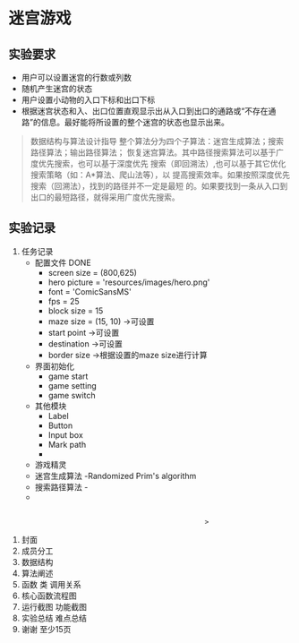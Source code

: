 # 迷宫游戏
## 实验要求
+ 用户可以设置迷宫的行数或列数
+ 随机产生迷宫的状态
+ 用户设置小动物的入口下标和出口下标
+ 根据迷宫状态和入、出口位置直观显示出从入口到出口的通路或“不存在通路”的信息。最好能将所设置的整个迷宫的状态也显示出来。
> 数据结构与算法设计指导
整个算法分为四个子算法：迷宫生成算法；搜索路径算法；输出路径算法；
恢复迷宫算法。其中路径搜索算法可以基于广度优先搜索，也可以基于深度优先
搜索（即回溯法）,也可以基于其它优化搜索策略（如：A*算法、爬山法等），以
提高搜索效率。如果按照深度优先搜索（回溯法），找到的路径并不一定是最短
的。如果要找到一条从入口到出口的最短路径，就得采用广度优先搜索。
## 实验记录
1. 任务记录
    + 配置文件 DONE
        - screen size = (800,625)
        - hero picture = 'resources/images/hero.png'
        - font = 'ComicSansMS'
        - fps = 25
        - block size = 15
        - maze size = (15, 10) ->可设置
        - start point ->可设置
        - destination ->可设置
        - border size ->根据设置的maze size进行计算
    + 界面初始化
        - game start
        - game setting
        - game switch
    + 其他模块
        - Label
        - Button
        - Input box
        - Mark path
        - 
    + 游戏精灵
    + 迷宫生成算法 -Randomized Prim's algorithm
    + 搜索路径算法 -
    + 
## 
    
    
    
                                                     >
1. 封面
2. 成员分工
3. 数据结构
4. 算法阐述
5. 函数 类 调用关系
6. 核心函数流程图 
7. 运行截图 功能截图
8. 实验总结 难点总结
9. 谢谢
至少15页